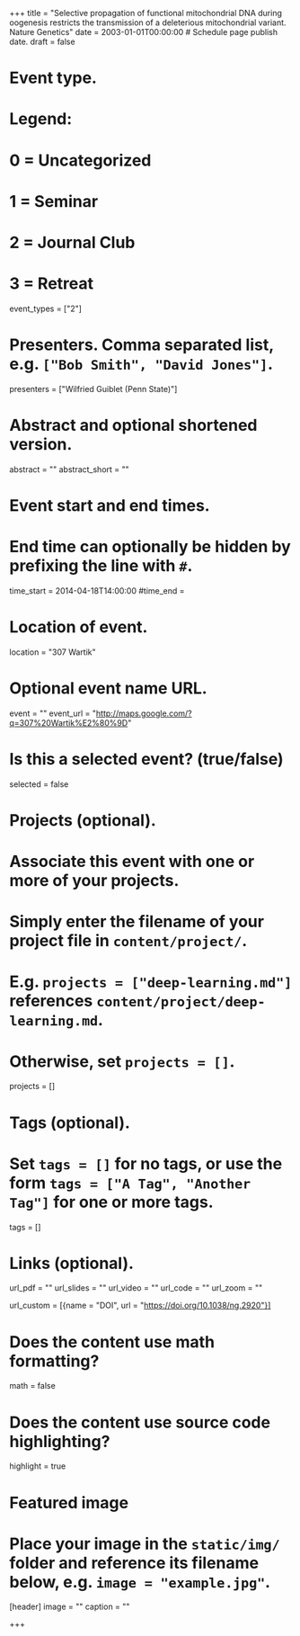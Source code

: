 +++
title = "Selective propagation of functional mitochondrial DNA during oogenesis restricts the transmission of a deleterious mitochondrial variant. Nature Genetics"
date = 2003-01-01T00:00:00  # Schedule page publish date.
draft = false

# Event type.
# Legend:
# 0 = Uncategorized
# 1 = Seminar
# 2 = Journal Club
# 3 = Retreat
event_types = ["2"]

# Presenters. Comma separated list, e.g. `["Bob Smith", "David Jones"]`.
presenters = ["Wilfried Guiblet (Penn State)"]

# Abstract and optional shortened version.
abstract = ""
abstract_short = ""

# Event start and end times.
#   End time can optionally be hidden by prefixing the line with `#`.
time_start = 2014-04-18T14:00:00
#time_end = 

# Location of event.
location = "307 Wartik"

# Optional event name URL.
event = ""
event_url = "http://maps.google.com/?q=307%20Wartik%E2%80%9D"

# Is this a selected event? (true/false)
selected = false

# Projects (optional).
#   Associate this event with one or more of your projects.
#   Simply enter the filename of your project file in `content/project/`.
#   E.g. `projects = ["deep-learning.md"]` references `content/project/deep-learning.md`.
#   Otherwise, set `projects = []`.
projects = []

# Tags (optional).
#   Set `tags = []` for no tags, or use the form `tags = ["A Tag", "Another Tag"]` for one or more tags.
tags = []

# Links (optional).
url_pdf = ""
url_slides = ""
url_video = ""
url_code = ""
url_zoom = ""

url_custom = [{name = "DOI", url = "https://doi.org/10.1038/ng.2920"}]

# Does the content use math formatting?
math = false

# Does the content use source code highlighting?
highlight = true

# Featured image
# Place your image in the `static/img/` folder and reference its filename below, e.g. `image = "example.jpg"`.
[header]
image = ""
caption = ""

+++
